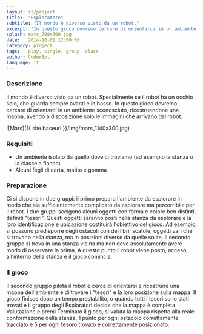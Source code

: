 ```yaml
---
layout: it/project
title:  "Esploratore"
subtitle: "Il mondo è diverso visto da un robot."
excerpt: "In questo gioco dovremo cercare di orientarci in un ambiente sconosciuto e ricostruirne una mappa, avendo a disposizione solo le immagini che arrivano dal robot."
splash: mars_700x300.jpg
date:   2014-10-01 12:00:00
category: project
tags:   play, single, group, class 
author: CoderBot
language: it
---
```

### Descrizione

Il mondo è diverso visto da un robot. Specialmente se il robot ha un occhio solo, che guarda sempre avanti e in basso.
In questo gioco dovremo cercare di orientarci in un ambiente sconosciuto, ricostruendone una mappa, avendo a disposizione solo le immagini che arrivano dal robot.

![Mars]({{ site.baseurl }}/img/mars_1140x300.jpg)

### Requisiti
- Un ambiente isolato da quello dove ci troviamo (ad esempio la stanza o la classe a fianco)
- Alcuni fogli di carta, matita e gomma

### Preparazione
Ci si dispone in due gruppi: il primo prepara l'ambiente da esplorare in modo che sia sufficientemente complicato da esplorare ma percorribile per il robot.
I due gruppi scelgono alcuni oggetti con forma e colore ben distinti, definiti "tesori". Questi oggetti saranno posti nella stanza da esplorare e la loro identificazione e ubicazione costituirà l'obiettivo del gioco.
Ad esempio, si possono predisporre degli ostacoli con dei libri, scatole, oggetti vari che si trovano nella stanza, ma in posizioni diverse da quelle solite.
Il secondo gruppo si trova in una stanza vicina ma non deve assolutamente avere modo di osservare la prima, 
A questo punto il robot viene posto, acceso, all'interno della stanza e il gioco comincia.

### Il gioco
Il secondo gruppo pilota il robot e cerca di orientarsi e ricostruire una mappa dell'ambiente e di trovare i "tesori" e la loro posizione sulla mappa.
Il gioco finisce dopo un tempo prestabilito, o quando tutti i tesori sono stati trovati e il gruppo degli Esploratori decide che la mappa è completa
Valutazione e premi
Terminato il gioco, si valuta la mappa rispetto alla reale conformazione della stanza, 1 punto per ogni ostacolo correttamente tracciato e 5 per ogni tesoro trovato e correttamente posizionato.

